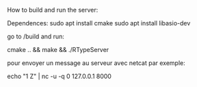 How to build and run the server:

Dependences:
sudo apt install cmake
sudo apt install libasio-dev

go to /build and run:

cmake .. && make && ./RTypeServer

pour envoyer un message au serveur avec netcat par exemple:

echo "1 Z" | nc -u -q 0 127.0.0.1 8000
